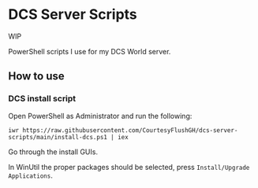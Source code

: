 # DCS Server Scripts

WIP

PowerShell scripts I use for my DCS World server.

## How to use

### DCS install script

Open PowerShell as Administrator and run the following:

`iwr https://raw.githubusercontent.com/CourtesyFlushGH/dcs-server-scripts/main/install-dcs.ps1 | iex`

Go through the install GUIs.

In WinUtil the proper packages should be selected, press `Install/Upgrade Applications`.